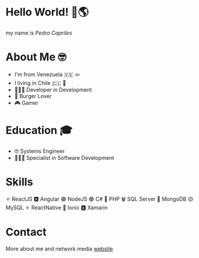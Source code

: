 # Hello World! 👋🌎 
my name is *Pedro Capriles*

# About Me 🤓
* I'm from Venezuela 🇻🇪 🫓
* I living in Chile 🇨🇱 📍
* 👨🏻‍💻 Developer in Development
* 🍔 Burger Lover
* 🎮 Gamer

# Education 🎓
* 🤓 Systems Engineer
* 👨🏻‍💻 Specialist in Software Development

# Skills
⚛️ ReactJS
🅰️ Angular
🟢 NodeJS
🟣 C#
🔵 PHP
🗑 SQL Server
🍃 MongoDB
🟡 MySQL
⚛️ ReactNative
🔵 Ionic
🆇 Xamarin

# Contact

More about me and network media [website](https://pedrocapriles.io)


